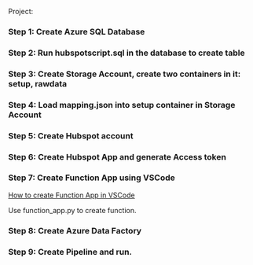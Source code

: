 Project:

### Step 1: Create Azure SQL Database
### Step 2: Run hubspotscript.sql in the database to create table
### Step 3: Create Storage Account, create two containers in it: setup, rawdata
### Step 4: Load mapping.json into setup container in Storage Account
### Step 5: Create Hubspot account
### Step 6: Create Hubspot App and generate Access token
### Step 7: Create Function App using VSCode

<a href="https://learn.microsoft.com/en-us/azure/azure-functions/functions-develop-vs-code?tabs=node-v3%2Cpython-v2%2Cisolated-process&pivots=programming-language-python">How to create Function App in VSCode</a>

Use function_app.py to create function.

### Step 8: Create Azure Data Factory
### Step 9: Create Pipeline and run.

